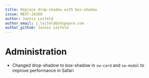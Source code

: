 ```yaml
---
title: Replace drop-shadow with box-shadow
issue: NEXT-24269
author: Jannis Leifeld
author_email: j.leifeld@shopware.com
author_github: Jannis Leifeld
---
```

# Administration
* Changed drop-shadow to box-shadow in `sw-card` and `sw-modal` to improve performance in Safari
